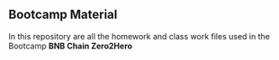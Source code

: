 ## **Bootcamp Material**

In this repository are all the homework and class work files used in the Bootcamp **BNB Chain Zero2Hero**

